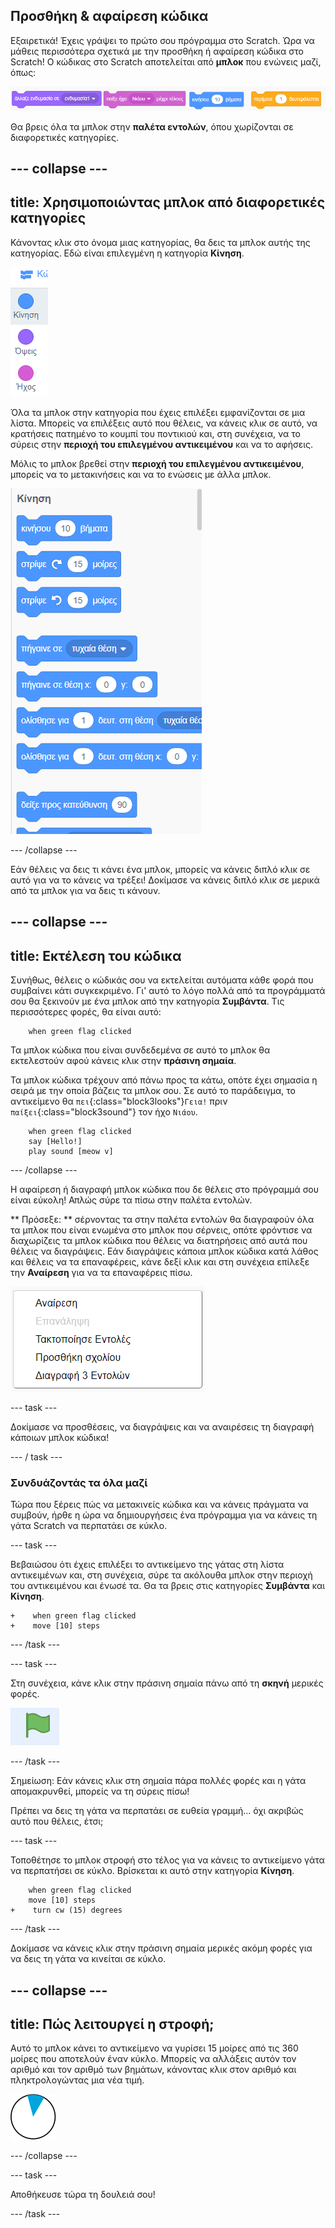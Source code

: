 ## Προσθήκη & αφαίρεση κώδικα

Εξαιρετικά! Έχεις γράψει το πρώτο σου πρόγραμμα στο Scratch. Ώρα να μάθεις περισσότερα σχετικά με την προσθήκη ή αφαίρεση κώδικα στο Scratch! Ο κώδικας στο Scratch αποτελείται από **μπλοκ** που ενώνεις μαζί, όπως:

![](images/code1.png)

Θα βρεις όλα τα μπλοκ στην **παλέτα εντολών**, όπου χωρίζονται σε διαφορετικές κατηγορίες.

--- collapse ---
---
title: Χρησιμοποιώντας μπλοκ από διαφορετικές κατηγορίες
---

Κάνοντας κλικ στο όνομα μιας κατηγορίας, θα δεις τα μπλοκ αυτής της κατηγορίας. Εδώ είναι επιλεγμένη η κατηγορία **Κίνηση**.

![](images/code2a.png)

Όλα τα μπλοκ στην κατηγορία που έχεις επιλέξει εμφανίζονται σε μια λίστα. Μπορείς να επιλέξεις αυτό που θέλεις, να κάνεις κλικ σε αυτό, να κρατήσεις πατημένο το κουμπί του ποντικιού και, στη συνέχεια, να το σύρεις στην **περιοχή του επιλεγμένου αντικειμένου** και να το αφήσεις.

Μόλις το μπλοκ βρεθεί στην **περιοχή του επιλεγμένου αντικειμένου**, μπορείς να το μετακινήσεις και να το ενώσεις με άλλα μπλοκ.

![](images/code2b.png)

--- /collapse ---

Εάν θέλεις να δεις τι κάνει ένα μπλοκ, μπορείς να κάνεις διπλό κλικ σε αυτό για να το κάνεις να τρέξει! Δοκίμασε να κάνεις διπλό κλικ σε μερικά από τα μπλοκ για να δεις τι κάνουν.

--- collapse ---
---
title: Εκτέλεση του κώδικα
---

Συνήθως, θέλεις ο κώδικάς σου να εκτελείται αυτόματα κάθε φορά που συμβαίνει κάτι συγκεκριμένο. Γι' αυτό το λόγο πολλά από τα προγράμματά σου θα ξεκινούν με ένα μπλοκ από την κατηγορία **Συμβάντα**. Τις περισσότερες φορές, θα είναι αυτό:

```blocks3
    when green flag clicked
```

Τα μπλοκ κώδικα που είναι συνδεδεμένα σε αυτό το μπλοκ θα εκτελεστούν αφού κάνεις κλικ στην **πράσινη σημαία**.

Τα μπλοκ κώδικα τρέχουν από πάνω προς τα κάτω, οπότε έχει σημασία η σειρά με την οποία βάζεις τα μπλοκ σου. Σε αυτό το παράδειγμα, το αντικείμενο θα `πει`{:class="block3looks"}`Γεια!` πριν `παίξει`{:class="block3sound"} τον ήχο `Νιάου`.


```blocks3
    when green flag clicked
    say [Hello!]
    play sound [meow v]
```

--- /collapse ---

Η αφαίρεση ή διαγραφή μπλοκ κώδικα που δε θέλεις στο πρόγραμμά σου είναι εύκολη! Απλώς σύρε τα πίσω στην παλέτα εντολών.

** Πρόσεξε: ** σέρνοντας τα στην παλέτα εντολών θα διαγραφούν όλα τα μπλοκ που είναι ενωμένα στο μπλοκ που σέρνεις, οπότε φρόντισε να διαχωρίζεις τα μπλοκ κώδικα που θέλεις να διατηρήσεις από αυτά που θέλεις να διαγράψεις. Εάν διαγράψεις κάποια μπλοκ κώδικα κατά λάθος και θέλεις να τα επαναφέρεις, κάνε δεξί κλικ και στη συνέχεια επίλεξε την **Αναίρεση** για να τα επαναφέρεις πίσω.

![](images/code6.png)

--- task ---

Δοκίμασε να προσθέσεις, να διαγράψεις και να αναιρέσεις τη διαγραφή κάποιων μπλοκ κώδικα!

--- / task ---

### Συνδυάζοντάς τα όλα μαζί

Τώρα που ξέρεις πώς να μετακινείς κώδικα και να κάνεις πράγματα να συμβούν, ήρθε η ώρα να δημιουργήσεις ένα πρόγραμμα για να κάνεις τη γάτα Scratch να περπατάει σε κύκλο.

--- task ---

Βεβαιώσου ότι έχεις επιλέξει το αντικείμενο της γάτας στη λίστα αντικειμένων και, στη συνέχεια, σύρε τα ακόλουθα μπλοκ στην περιοχή του αντικειμένου και ένωσέ τα. Θα τα βρεις στις κατηγορίες **Συμβάντα** και **Κίνηση**.

```blocks3
+    when green flag clicked
+    move [10] steps
```

--- /task ---

--- task ---

Στη συνέχεια, κάνε κλικ στην πράσινη σημαία πάνω από τη **σκηνή** μερικές φορές.

![](images/code7.png)

--- /task ---

Σημείωση: Εάν κάνεις κλικ στη σημαία πάρα πολλές φορές και η γάτα απομακρυνθεί, μπορείς να τη σύρεις πίσω!

Πρέπει να δεις τη γάτα να περπατάει σε ευθεία γραμμή... όχι ακριβώς αυτό που θέλεις, έτσι;

--- task ---

Τοποθέτησε το μπλοκ στροφή στο τέλος για να κάνεις το αντικείμενο γάτα να περπατήσει σε κύκλο. Βρίσκεται κι αυτό στην κατηγορία **Κίνηση**.

```blocks3
    when green flag clicked
    move [10] steps
+    turn cw (15) degrees
```

--- /task ---

Δοκίμασε να κάνεις κλικ στην πράσινη σημαία μερικές ακόμη φορές για να δεις τη γάτα να κινείται σε κύκλο.

--- collapse ---
---
title: Πώς λειτουργεί η στροφή;
---

Αυτό το μπλοκ κάνει το αντικείμενο να γυρίσει 15 μοίρες από τις 360 μοίρες που αποτελούν έναν κύκλο. Μπορείς να αλλάξεις αυτόν τον αριθμό και τον αριθμό των βημάτων, κάνοντας κλικ στον αριθμό και πληκτρολογώντας μια νέα τιμή.

![](images/code9.png)

--- /collapse ---

--- task ---

Αποθήκευσε τώρα τη δουλειά σου!

--- /task ---

